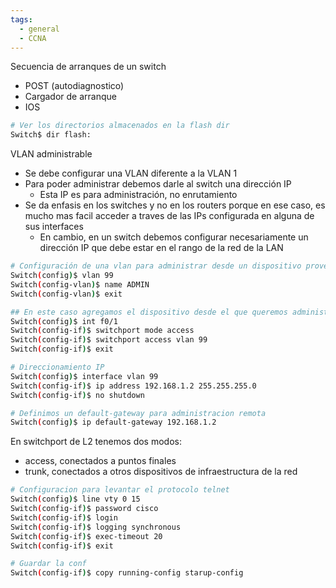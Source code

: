 ```yaml
---
tags:
  - general
  - CCNA
---
```


Secuencia de arranques de un switch
- POST (autodiagnostico)
- Cargador de arranque 
- IOS


``` bash
# Ver los directorios almacenados en la flash dir
Switch$ dir flash:
```

VLAN administrable
- Se debe configurar una VLAN diferente a la VLAN 1
- Para poder administrar debemos darle al switch una dirección IP
	- Esta IP es para administración, no enrutamiento
- Se da enfasis en los switches y no en los routers porque en ese caso, es mucho mas facil acceder a traves de las IPs configurada en alguna de sus interfaces
	- En cambio, en un switch debemos configurar necesariamente un dirección IP que debe estar en el rango de la red de la LAN

``` bash
# Configuración de una vlan para administrar desde un dispositivo proveniente de una interfaz especifica
Switch(config)$ vlan 99
Switch(config-vlan)$ name ADMIN
Switch(config-vlan)$ exit

## En este caso agregamos el dispositivo desde el que queremos administrar el equipo a la vlan 99
Switch(config)$ int f0/1
Switch(config-if)$ switchport mode access 
Switch(config-if)$ switchport access vlan 99
Switch(config-if)$ exit
```

``` bash
# Direccionamiento IP
Switch(config)$ interface vlan 99
Switch(config-if)$ ip address 192.168.1.2 255.255.255.0
Switch(config-if)$ no shutdown

# Definimos un default-gateway para administracion remota
Switch(config)$ ip default-gateway 192.168.1.2
```

En switchport de L2 tenemos dos modos:
- access, conectados a puntos finales
- trunk, conectados a otros dispositivos de infraestructura de la red

``` bash
# Configuracion para levantar el protocolo telnet
Switch(config)$ line vty 0 15
Switch(config-if)$ password cisco
Switch(config-if)$ login
Switch(config-if)$ logging synchronous
Switch(config-if)$ exec-timeout 20
Switch(config-if)$ exit
```

``` bash
# Guardar la conf
Switch(config-if)$ copy running-config starup-config
```

